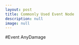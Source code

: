 ```yaml
---
layout: post
title: Commonly Used Event Node
description: null
image: null
---
```


#Event AnyDamage


